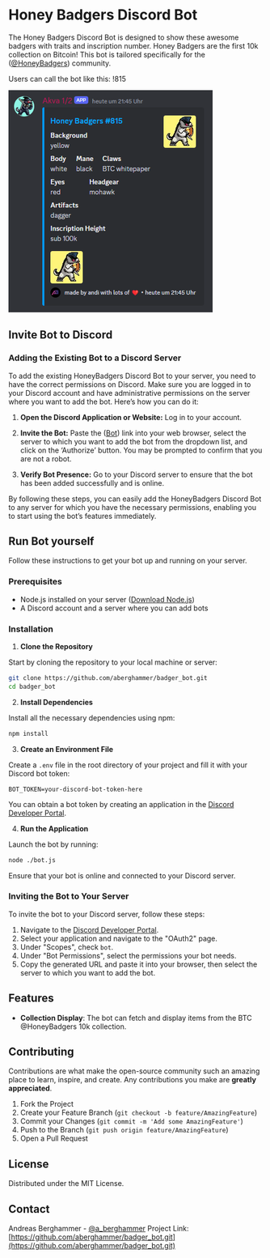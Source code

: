 # Honey Badgers Discord Bot

The Honey Badgers Discord Bot is designed to show these awesome badgers with traits and inscription number.
Honey Badgers are the first 10k collection on Bitcoin!
This bot is tailored specifically for the ([@HoneyBadgers](https://twitter.com/HoneyBadgersBtc)) community.

Users can call the bot like this: !815

![Beispiel-Bild](images/example.png)

## Invite Bot to Discord

### Adding the Existing Bot to a Discord Server

To add the existing HoneyBadgers Discord Bot to your server, you need to have the correct permissions on Discord. Make sure you are logged in to your Discord account and have administrative permissions on the server where you want to add the bot. Here’s how you can do it:

1. **Open the Discord Application or Website:** Log in to your account.

2. **Invite the Bot:** Paste the ([Bot](https://discord.com/oauth2/authorize?client_id=1211699777054449747&permissions=50176&scope=bot)) link into your web browser, select the server to which you want to add the bot from the dropdown list, and click on the ‘Authorize’ button. You may be prompted to confirm that you are not a robot.

3. **Verify Bot Presence:** Go to your Discord server to ensure that the bot has been added successfully and is online.

By following these steps, you can easily add the HoneyBadgers Discord Bot to any server for which you have the necessary permissions, enabling you to start using the bot’s features immediately.

## Run Bot yourself

Follow these instructions to get your bot up and running on your server.

### Prerequisites

- Node.js installed on your server ([Download Node.js](https://nodejs.org/))
- A Discord account and a server where you can add bots

### Installation

1. **Clone the Repository**

Start by cloning the repository to your local machine or server:

```bash
git clone https://github.com/aberghammer/badger_bot.git
cd badger_bot
```

2. **Install Dependencies**

Install all the necessary dependencies using npm:

```bash
npm install
```

3. **Create an Environment File**

Create a `.env` file in the root directory of your project and fill it with your Discord bot token:

```
BOT_TOKEN=your-discord-bot-token-here
```

You can obtain a bot token by creating an application in the [Discord Developer Portal](https://discord.com/developers/applications).

4. **Run the Application**

Launch the bot by running:

```bash
node ./bot.js
```

Ensure that your bot is online and connected to your Discord server.

### Inviting the Bot to Your Server

To invite the bot to your Discord server, follow these steps:

1. Navigate to the [Discord Developer Portal](https://discord.com/developers/applications).
2. Select your application and navigate to the "OAuth2" page.
3. Under "Scopes", check `bot`.
4. Under "Bot Permissions", select the permissions your bot needs.
5. Copy the generated URL and paste it into your browser, then select the server to which you want to add the bot.

## Features

- **Collection Display**: The bot can fetch and display items from the BTC @HoneyBadgers 10k collection.

## Contributing

Contributions are what make the open-source community such an amazing place to learn, inspire, and create. Any contributions you make are **greatly appreciated**.

1. Fork the Project
2. Create your Feature Branch (`git checkout -b feature/AmazingFeature`)
3. Commit your Changes (`git commit -m 'Add some AmazingFeature'`)
4. Push to the Branch (`git push origin feature/AmazingFeature`)
5. Open a Pull Request

## License

Distributed under the MIT License.

## Contact

Andreas Berghammer - [@a_berghammer](https://twitter.com/a_berghammer)
Project Link: [https://github.com/aberghammer/badger_bot.git](https://github.com/aberghammer/badger_bot.git)
